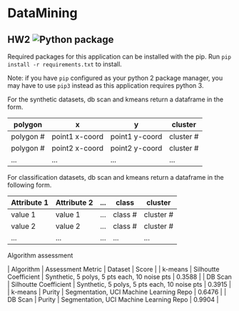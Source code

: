 # DataMining
## HW2 ![Python package](https://github.com/Brad-A-M/DataMining/workflows/Python%20package/badge.svg)

Required packages for this application can be installed with the pip. Run `pip install -r requirements.txt` to install.

Note: if you have `pip` configured as your python 2 package manager, you may have to use `pip3` instead as this application requires python 3.

For the synthetic datasets, db scan and kmeans return a dataframe in the form.

| polygon   | x              | y              |  cluster  |
| --------- | -------------- | -------------- | --------- |
| polygon # | point1 x-coord | point1 y-coord | cluster # |
| polygon # | point2 x-coord | point2 y-coord | cluster # |
| ...       | ...            | ...            | ...       |

For classification datasets, db scan and kmeans return a dataframe in the following form.

| Attribute 1 |  Attribute 2 | ... | class   | cluster   |
| ----------- | ------------ | --- | ------- | --------- |
| value 1     | value 1      | ... | class # | cluster # |
| value 2     | value 2      | ... | class # | cluster # |
| ...         | ...          | ... | ...     | ...       |

Algorithm assessment

| Algorithm | Assessment Metric     | Dataset                                      | Score  |
| k-means   | Silhoutte Coefficient | Synthetic, 5 polys, 5 pts each, 10 noise pts | 0.3588 |
| DB Scan   | Silhoutte Coefficient | Synthetic, 5 polys, 5 pts each, 10 noise pts | 0.3915 |
| k-means   | Purity                | Segmentation, UCI Machine Learning Repo      | 0.6476 |
| DB Scan   | Purity                | Segmentation, UCI Machine Learning Repo      | 0.9904 |